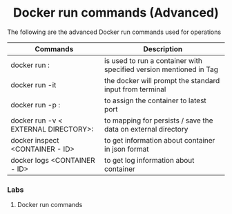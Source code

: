 <h1 align="center"> Docker run commands (Advanced) </h1>

The following are the advanced Docker run commands used for operations

| Commands | Description | 
|---------|--------------|
| docker run <IMAGE>:<TAG> | is used to run a container with specified version mentioned in Tag|
| docker run -it <IMAGE>| the docker will prompt the standard input from terminal| 
| docker run -p <LATEST PORT>:<CURRENT PORT> <IMAGE>| to assign the container to latest port | 
| docker run -v < EXTERNAL DIRECTORY>:<INTERNAL DIRECTORY> <IMAGE> | to mapping for persists / save the data on external directory   |
| docker inspect <CONTAINER - ID> | to get information about container in json format|
| docker logs <CONTAINER - ID> | to get log information about container|


### Labs

1. Docker run commands 